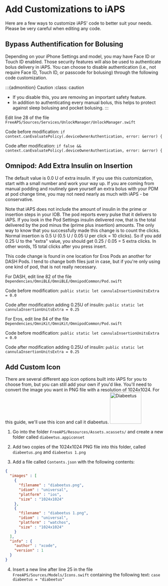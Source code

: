 # Add Customizations to iAPS

Here are a few ways to customize iAPS' code to better suit your needs. Please be very careful when editing any code.

## Bypass Authentification for Bolusing

Depending on your iPhone Settings and model, you may have Face ID or Touch ID enabled. Those security features will also be used to authenticate bolus delivery in iAPS. You can choose to disable authentication (i.e., not require Face ID, Touch ID, or passcode for bolusing) through the following code customization.

:::{admonition} Caution
:class: caution
- If you disable this, you are removing an important safety feature.
- In addition to authenticating every manual bolus, this helps to protect against sleep bolusing and pocket bolusing.
:::

Edit line 28 of the file `FreeAPS/Sources/Services/UnlockManager/UnlockManager.swift`

Code before modification: `if context.canEvaluatePolicy(.deviceOwnerAuthentication, error: &error) {`

Code after modification: `if false && context.canEvaluatePolicy(.deviceOwnerAuthentication, error: &error) {`

## Omnipod: Add Extra Insulin on Insertion

The default value is 0.0 U of extra insulin. If you use this customization, start with a small number and work your way up. If you are coming from manual podding and routinely gave yourself an extra bolus with your PDM at pod change time, you may not need nearly as much with iAPS - be conservative.

Note that iAPS does not include the amount of insulin in the prime or insertion steps in your IOB. The pod reports every pulse that it delivers to iAPS. If you look in the Pod Settings insulin delivered row, that is the total delivered by the pod minus the (prime plus insertion) amounts. The only way to know that you successfully made this change is to count the clicks. Normal insertion is 0.5 U (0.5 U / 0.05 U per click = 10 clicks). So if you add 0.25 U to the "extra" value, you should get 0.25 / 0.05 = 5 extra clicks. In other words, 15 total clicks after you press insert.

This code change is found in one location for Eros Pods an another for DASH Pods. I tend to change both files just in case, but if you're only using one kind of pod, that is not really necessary.

For DASH, edit line 82 of the file `Dependencies/OmniBLE/OmniBLE/OmnipodCommon/Pod.swift`

Code before modification: `public static let cannulaInsertionUnitsExtra = 0.0`

Code after modification adding 0.25U of insulin: `public static let cannulaInsertionUnitsExtra = 0.25`

For Eros, edit line 84 of the file `Dependencies/OmniKit/OmniKit/OmnipodCommon/Pod.swift`

Code before modification: `public static let cannulaInsertionUnitsExtra = 0.0`

Code after modification adding 0.25U of insulin: `public static let cannulaInsertionUnitsExtra = 0.25`

## Add Custom Icon

There are several different app icon options built into iAPS for you to choose from, but you can still add your own if you'd like. You'll need to convert the image you want in PNG file with a resolution of 1024x1024. For this guide, we'll use this icon and call it diabeetus.
<img src="/operate/img/diabeetus.png" alt="Diabeetus" width="100px" >

1. Go into the folder `FreeAPS/Resources/Assets.xcassets/` and create a new folder called `diabeetus.appiconset`
   
2. Add two copies of the 1024x1024 PNG file into this folder, called `diabeetus.png` and `diabeetus 1.png`
   
3. Add a file called `Contents.json` with the following contents:
```json
{
  "images" : [
    {
      "filename" : "diabeetus.png",
      "idiom" : "universal",
      "platform" : "ios",
      "size" : "1024x1024"
    },
    {
      "filename" : "diabeetus 1.png",
      "idiom" : "universal",
      "platform" : "watchos",
      "size" : "1024x1024"
    }
  ],
  "info" : {
    "author" : "xcode",
    "version" : 1
  }
}
```


4. Insert a new line after line 25 in the file `FreeAPS/Sources/Models/Icons.swift` containing the following text: `case diabeetus = "diabeetus"`
